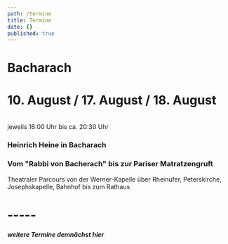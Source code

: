 ```yaml
---
path: /termine
title: Termine
date: {}
published: true
---
```


# Bacharach
# 10. August /  17. August / 18. August   
<br/> jeweils 16:00 Uhr bis ca. 20:30 Uhr   

### Heinrich Heine in Bacharach
### Vom "Rabbi von Bacherach" bis zur Pariser Matratzengruft

Theatraler Parcours von der Werner-Kapelle über Rheinufer, Peterskirche, Josephskapelle, Bahnhof bis zum Rathaus    

# -----

***weitere Termine demnächst hier***
